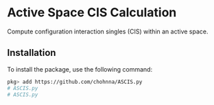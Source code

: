 # Active Space CIS Calculation

Compute configuration interaction singles (CIS) within an active space.

## Installation

To install the package, use the following command:

```bash
pkg> add https://github.com/chohnna/ASCIS.py
# ASCIS.py
# ASCIS.py
